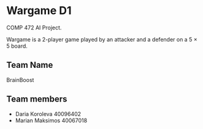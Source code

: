 # Wargame D1

COMP 472 AI Project.

Wargame is a 2-player game played by an attacker and a defender on a 5 × 5 board. 

## Team Name

BrainBoost

## Team members

- Daria Koroleva 40096402
- Marian Maksimos 40067018
